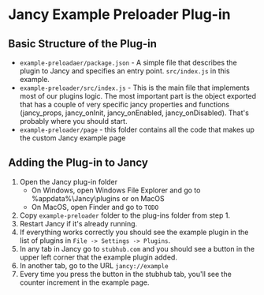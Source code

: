 # Jancy Example Preloader Plug-in

## Basic Structure of the Plug-in
- `example-preloadaer/package.json` - A simple file that describes the plugin to Jancy and specifies an entry point. `src/index.js` in this example.
- `example-preloader/src/index.js` - This is the main file that implements most of our plugins logic. The most important part is the object exported that has a couple of very specific jancy properties and functions (jancy_props, jancy_onInit, jancy_onEnabled, jancy_onDisabled). That's probably where you should start.
- `example-preloader/page` - this folder contains all the code that makes up the custom Jancy example page

## Adding the Plug-in to Jancy

1. Open the Jancy plug-in folder
    - On Windows, open Windows File Explorer and go to %appdata%\Jancy\plugins or on MacOS
    - On MacOS, open Finder and go to `TODO`
2. Copy `example-preloader` folder to the plug-ins folder from step 1.
3. Restart Jancy if it's already running.
4. If everything works correctly you should see the example plugin in the list of plugins in `File -> Settings -> Plugins`.
5. In any tab in Jancy go to `stubhub.com` and you should see a button in the upper left corner that the example plugin added.
6. In another tab, go to the URL `jancy://example`
7. Every time you press the button in the stubhub tab, you'll see the counter increment in the example page.
